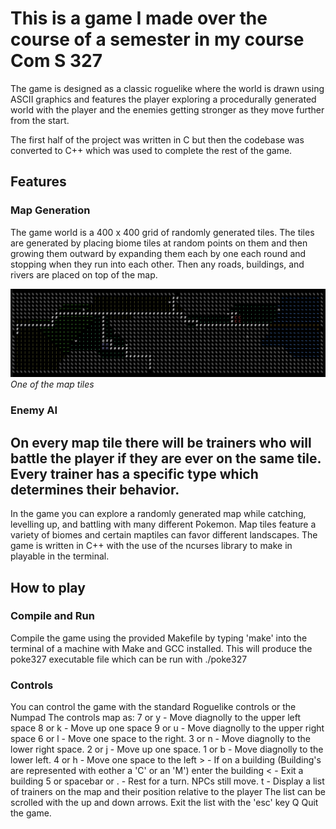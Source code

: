 # This is a game I made over the course of a semester in my course Com S 327

The game is designed as a classic roguelike where the world is drawn using ASCII graphics and features the player exploring a procedurally generated world with the player and the enemies getting stronger as they move further from the start.

The first half of the project was written in C but then the codebase was converted to C++ which was used to complete the rest of the game.

## Features

### Map Generation

The game world is a 400 x 400 grid of randomly generated tiles. The tiles are generated by placing biome tiles at random points on them and then growing them outward by expanding them each by one each round and stopping when they run into each other. Then any roads, buildings, and rivers are placed on top of the map. 

![An image of one of the game's map tiles](docs/images/MapExample.png)
*One of the map tiles*

### Enemy AI

On every map tile there will be trainers who will battle the player if they are ever on the same tile. Every trainer has a specific type which determines their behavior.
- 


In the game you can explore a randomly generated map while catching, levelling up, and battling with many different Pokemon.
Map tiles feature a variety of biomes and certain maptiles can favor different landscapes.
The game is written in C++ with the use of the ncurses library to make in playable in the terminal.

## How to play

### Compile and Run

Compile the game using the provided Makefile by typing 'make' into the terminal of a machine with Make and GCC installed.
This will produce the poke327 executable file which can be run with ./poke327

### Controls

You can control the game with the standard Roguelike controls or the Numpad
The controls map as:
    7 or y - Move diagnolly to the upper left space
    8 or k - Move up one space
    9 or u - Move diagnolly to the upper right space
    6 or l - Move one space to the right.
    3 or n - Move diagnolly to the lower right space.
    2 or j - Move up one space.
    1 or b - Move diagnolly to the lower left.
    4 or h - Move one space to the left 
    > - If on a building (Building's are represented with eother a 'C' or an 'M') enter the building
    < - Exit a building 
    5 or spacebar or . - Rest for a turn. NPCs still move.
    t - Display a list of trainers on the map and their position relative to the player
        The list can be scrolled with the up and down arrows. Exit the list with the 'esc' key
    Q Quit the game. 

    
